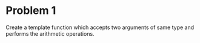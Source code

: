 # Problem 1
Create a template function which accepts two arguments of same type and performs the arithmetic operations.